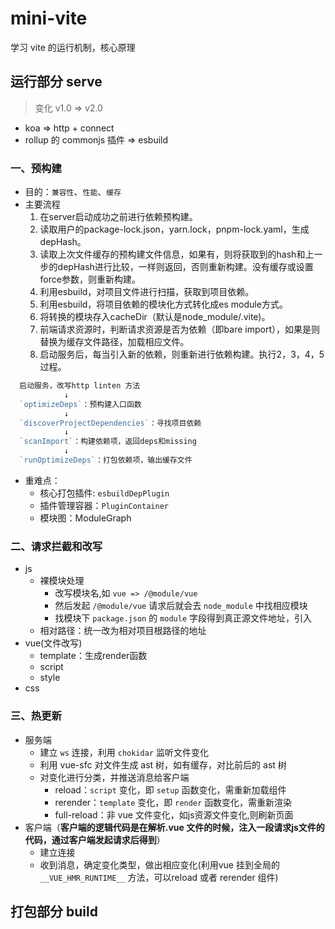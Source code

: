 # mini-vite

学习 vite 的运行机制，核心原理

## 运行部分 serve

> 变化 v1.0 => v2.0
 - koa => http + connect
 - rollup 的 commonjs 插件 => esbuild

### 一、预构建
  - 目的：`兼容性`、`性能`、`缓存`
  - 主要流程
    1. 在server启动成功之前进行依赖预构建。
    2. 读取用户的package-lock.json，yarn.lock，pnpm-lock.yaml，生成depHash。
    3. 读取上次文件缓存的预构建文件信息，如果有，则将获取到的hash和上一步的depHash进行比较，一样则返回，否则重新构建。没有缓存或设置force参数，则重新构建。
    4. 利用esbuild，对项目文件进行扫描，获取到项目依赖。
    5. 利用esbuild，将项目依赖的模块化方式转化成es module方式。
    6. 将转换的模块存入cacheDir（默认是node_module/.vite)。
    7. 前端请求资源时，判断请求资源是否为依赖（即bare import），如果是则替换为缓存文件路径，加载相应文件。
    8. 启动服务后，每当引入新的依赖，则重新进行依赖构建。执行2，3，4，5过程。

  ```js
    启动服务，改写http linten 方法
              ↓    
    `optimizeDeps`：预构建入口函数
              ↓
    `discoverProjectDependencies`：寻找项目依赖
              ↓
    `scanImport`：构建依赖项，返回deps和missing
              ↓
    `runOptimizeDeps`：打包依赖项，输出缓存文件
  ```

  - 重难点：
    - 核心打包插件: `esbuildDepPlugin`
    - 插件管理容器：`PluginContainer`
    - 模块图：ModuleGraph



### 二、请求拦截和改写
  - js
    - 裸模块处理
      - 改写模块名,如 `vue => /@module/vue`
      - 然后发起 `/@module/vue` 请求后就会去 `node_module` 中找相应模块
      - 找模块下 `package.json` 的 `module` 字段得到真正源文件地址，引入
    - 相对路径：统一改为相对项目根路径的地址
  - vue(文件改写)
    - template：生成render函数
    - script
    - style
  - css

### 三、热更新
  - 服务端
    - 建立 `ws` 连接，利用 `chokidar` 监听文件变化
    - 利用 vue-sfc 对文件生成 ast 树，如有缓存，对比前后的 ast 树
    - 对变化进行分类，并推送消息给客户端
      - reload：`script` 变化，即 `setup` 函数变化，需重新加载组件
      - rerender：`template` 变化，即 `render` 函数变化，需重新渲染
      - full-reload：非 vue 文件变化，如js资源文件变化,则刷新页面
  - 客户端（**客户端的逻辑代码是在解析.vue 文件的时候，注入一段请求js文件的代码，通过客户端发起请求后得到**）
    - 建立连接
    - 收到消息，确定变化类型，做出相应变化(利用vue 挂到全局的 `__VUE_HMR_RUNTIME__` 方法，可以reload 或者 rerender 组件)


## 打包部分 build

